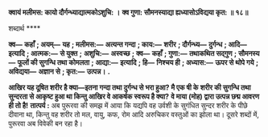 **क्वायं मलीमस: कायो दौर्गन्ध्याद्यात्मकोऽशुचि: ।** **क्व गुणा: सौमनस्याद्या ह्यध्यासोऽविद्यया कृत: ॥ १८॥** 

शब्दार्थ **** 

**क्व—** **कहाँ** **; अयम्—** **यह** **; मलीमस:—** **अत्यन्त गन्दा** **; काय:—** **शरीर** **; दौर्गन्ध्य—** **दुर्गन्ध** **; आदि—** **इत्यादि** **; आत्मक:—** **से युक्त** **;** **अशुचि:—** **अस्वच्छ** **; क्व—** **कहाँ** **; गुणा:—** **तथाकथित सद्गुण** **; सौमनस्य—** **फूलों की सुगन्धि तथा कोमलता** **; आद्या:—** **इत्यादि** **; हि—** **निश्चय ही** **; अध्यास:—** **ऊपर से थोपे गये** **; अविद्यया—** **अज्ञान से** **; कृत:—** **उत्पन्न।** **.** 

**आखिर यह दूषित शरीर है क्या—इतना गन्दा तथा दुर्गन्ध से भरा हुआ? मै एक षी के** **शरीर की सुगन्धि तथा सुन्दरता से आकृष्ट हुआ था किन्तु आखिर वे आकर्षक स्वरूप है क्या?** **वे माया (मोह) द्वारा उत्पन्न छद्म आवरण ही तो है!** **तात्पर्य :** अब पुरूरवा की समझ में आया कि यद्यपि वह उर्वशी के सुगंधित सुन्दर शरीर के पीछे दीवाना था, किन्तु वह शरीर तो मल, वायु, कफ, रोम आदि अरुचिकर वस्तुओं का झोला था। दूसरे शब्दों में, पुरूरवा अब विवेकी बन रहा है।  